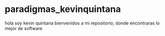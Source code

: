 # paradigmas_kevinquintana
hola soy kevin quintana bienvenidos a mi repositorio, donde encontraras lo mejor de software
